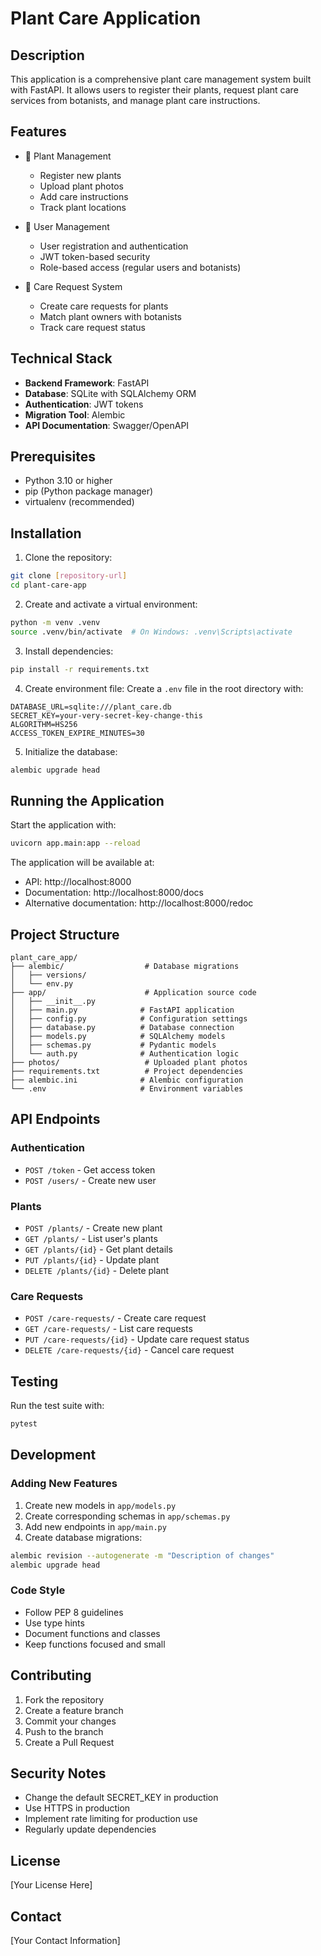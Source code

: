 # Plant Care Application

## Description
This application is a comprehensive plant care management system built with FastAPI. It allows users to register their plants, request plant care services from botanists, and manage plant care instructions.

## Features
- 🌱 Plant Management
  - Register new plants
  - Upload plant photos
  - Add care instructions
  - Track plant locations

- 👤 User Management
  - User registration and authentication
  - JWT token-based security
  - Role-based access (regular users and botanists)

- 🤝 Care Request System
  - Create care requests for plants
  - Match plant owners with botanists
  - Track care request status

## Technical Stack
- **Backend Framework**: FastAPI
- **Database**: SQLite with SQLAlchemy ORM
- **Authentication**: JWT tokens
- **Migration Tool**: Alembic
- **API Documentation**: Swagger/OpenAPI

## Prerequisites
- Python 3.10 or higher
- pip (Python package manager)
- virtualenv (recommended)

## Installation

1. Clone the repository:
```bash
git clone [repository-url]
cd plant-care-app
```

2. Create and activate a virtual environment:
```bash
python -m venv .venv
source .venv/bin/activate  # On Windows: .venv\Scripts\activate
```

3. Install dependencies:
```bash
pip install -r requirements.txt
```

4. Create environment file:
Create a `.env` file in the root directory with:
```env
DATABASE_URL=sqlite:///plant_care.db
SECRET_KEY=your-very-secret-key-change-this
ALGORITHM=HS256
ACCESS_TOKEN_EXPIRE_MINUTES=30
```

5. Initialize the database:
```bash
alembic upgrade head
```

## Running the Application

Start the application with:
```bash
uvicorn app.main:app --reload
```

The application will be available at:
- API: http://localhost:8000
- Documentation: http://localhost:8000/docs
- Alternative documentation: http://localhost:8000/redoc

## Project Structure
```
plant_care_app/
├── alembic/                  # Database migrations
│   ├── versions/
│   └── env.py
├── app/                      # Application source code
│   ├── __init__.py
│   ├── main.py              # FastAPI application
│   ├── config.py            # Configuration settings
│   ├── database.py          # Database connection
│   ├── models.py            # SQLAlchemy models
│   ├── schemas.py           # Pydantic models
│   └── auth.py              # Authentication logic
├── photos/                   # Uploaded plant photos
├── requirements.txt          # Project dependencies
├── alembic.ini              # Alembic configuration
└── .env                     # Environment variables
```

## API Endpoints

### Authentication
- `POST /token` - Get access token
- `POST /users/` - Create new user

### Plants
- `POST /plants/` - Create new plant
- `GET /plants/` - List user's plants
- `GET /plants/{id}` - Get plant details
- `PUT /plants/{id}` - Update plant
- `DELETE /plants/{id}` - Delete plant

### Care Requests
- `POST /care-requests/` - Create care request
- `GET /care-requests/` - List care requests
- `PUT /care-requests/{id}` - Update care request status
- `DELETE /care-requests/{id}` - Cancel care request

## Testing

Run the test suite with:
```bash
pytest
```

## Development

### Adding New Features
1. Create new models in `app/models.py`
2. Create corresponding schemas in `app/schemas.py`
3. Add new endpoints in `app/main.py`
4. Create database migrations:
```bash
alembic revision --autogenerate -m "Description of changes"
alembic upgrade head
```

### Code Style
- Follow PEP 8 guidelines
- Use type hints
- Document functions and classes
- Keep functions focused and small

## Contributing
1. Fork the repository
2. Create a feature branch
3. Commit your changes
4. Push to the branch
5. Create a Pull Request

## Security Notes
- Change the default SECRET_KEY in production
- Use HTTPS in production
- Implement rate limiting for production use
- Regularly update dependencies

## License
[Your License Here]

## Contact
[Your Contact Information]